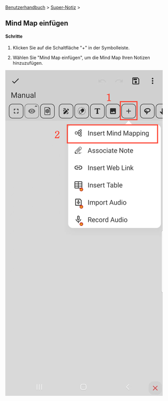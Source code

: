 [Benutzerhandbuch](/dragonnest/drawnote/manual/de) > [Super-Notiz](/dragonnest/drawnote/manual/de/super_note) >

Mind Map einfügen
---
#### Schritte

1. Klicken Sie auf die Schaltfläche "+" in der Symbolleiste.

2. Wählen Sie "Mind Map einfügen", um die Mind Map Ihren Notizen hinzuzufügen.

![](imgs/insert_mind_mapping.png)